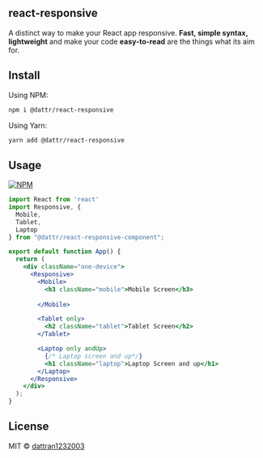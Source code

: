 ## react-responsive
A distinct way to make your React app responsive. **Fast, simple syntax, lightweight** and make your code **easy-to-read** are the things what its aim for.

## Install
Using NPM:
```bash
npm i @dattr/react-responsive
```
Using Yarn:
```bash
yarn add @dattr/react-responsive
```
## Usage
[![NPM](https://img.shields.io/badge/Open%20In-codeSandbox-blue)](https://codesandbox.io/s/react-responsive-test-bk2ho)

```jsx
import React from 'react'
import Responsive, {
  Mobile,
  Tablet,
  Laptop
} from "@dattr/react-responsive-component";

export default function App() {
  return (
    <div className="one-device">
      <Responsive>
        <Mobile>
          <h3 className="mobile">Mobile Screen</h3>
          
        </Mobile>

        <Tablet only>
          <h2 className="tablet">Tablet Screen</h2>
        </Tablet>

        <Laptop only andUp>
          {/* Laptop screen and up*/}
          <h1 className="laptop">Laptop Screen and up</h1>
        </Laptop>
      </Responsive>
    </div>
  );
}

```

## License

MIT © [dattran1232003](https://github.com/dattran1232003)
